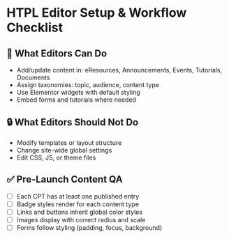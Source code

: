 # HTPL Editor Setup & Workflow Checklist

## 🎯 What Editors Can Do

- Add/update content in: eResources, Announcements, Events, Tutorials, Documents
- Assign taxonomies: topic, audience, content type
- Use Elementor widgets with default styling
- Embed forms and tutorials where needed

## 🔒 What Editors Should Not Do

- Modify templates or layout structure
- Change site-wide global settings
- Edit CSS, JS, or theme files

## ✅ Pre-Launch Content QA

- [ ] Each CPT has at least one published entry
- [ ] Badge styles render for each content type
- [ ] Links and buttons inherit global color styles
- [ ] Images display with correct radius and scale
- [ ] Forms follow styling (padding, focus, background)
